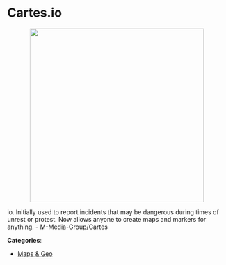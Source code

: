 # Cartes.io
<p align="center">
    <img width="400" src="https://raw.githubusercontent.com/apis-list/apis-list/apis/cartes-io/logo_256x256.png" />
</p>

io. Initially used to report incidents that may be dangerous during times of unrest or protest. Now allows anyone to create maps and markers for anything. - M-Media-Group/Cartes



**Categories**:

- [Maps & Geo](https://github.com/apis-list/apis-list#maps-and-geo)



